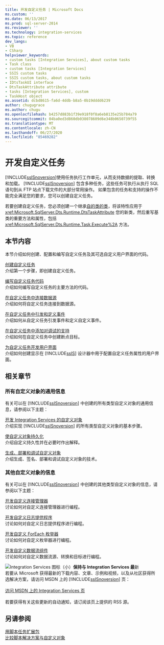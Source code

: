 ```yaml
---
title: 开发自定义任务 | Microsoft Docs
ms.custom: ''
ms.date: 06/13/2017
ms.prod: sql-server-2014
ms.reviewer: ''
ms.technology: integration-services
ms.topic: reference
dev_langs:
- VB
- CSharp
helpviewer_keywords:
- custom tasks [Integration Services], about custom tasks
- Task class
- custom tasks [Integration Services]
- SSIS custom tasks
- SSIS custom tasks, about custom tasks
- IDtsTaskUI interface
- DtsTaskAttribute attribute
- tasks [Integration Services], custom
- TaskHost object
ms.assetid: dcbd8615-fa6d-4ddb-b8a5-0b19dddd6239
author: chugugrace
ms.author: chugu
ms.openlocfilehash: b4257d883b1f39e918f0f8a6eb8135e25b784a79
ms.sourcegitcommit: 04ba0ed3d860db038078609d6e348b0650739f55
ms.translationtype: MT
ms.contentlocale: zh-CN
ms.lasthandoff: 06/27/2020
ms.locfileid: "85469282"
---
```

# <a name="developing-a-custom-task"></a>开发自定义任务
  [!INCLUDE[ssISnoversion](../../../includes/ssisnoversion-md.md)]使用任务执行工作单元，从而支持数据的提取、转换和加载。 [!INCLUDE[ssISnoversion](../../../includes/ssisnoversion-md.md)] 包含多种任务，这些任务可执行从执行 SQL 语句到从 FTP 站点下载文件的大部分常用操作。 如果包含的任务和支持的操作不能完全满足您的要求，您可以创建自定义任务。  
  
 若要创建自定义任务，您必须创建一个继承[自的类的类](/dotnet/api/microsoft.sqlserver.dts.runtime.task)，将该特性应用于 <xref:Microsoft.SqlServer.Dts.Runtime.DtsTaskAttribute> 您的新类，然后重写基类的重要方法和属性，包括 <xref:Microsoft.SqlServer.Dts.Runtime.Task.Execute%2A> 方法。  
  
## <a name="in-this-section"></a>本节内容  
 本节介绍如何创建、配置和编写自定义任务及其可选自定义用户界面的代码。  
  
 [创建自定义任务](creating-a-custom-task.md)  
 介绍第一个步骤，即创建自定义任务。  
  
 [编写自定义任务代码](coding-a-custom-task.md)  
 介绍如何编写自定义任务的主要方法的代码。  
  
 [在自定义任务中连接数据源](connecting-to-data-sources-in-a-custom-task.md)  
 介绍如何将自定义任务连接到数据源。  
  
 [在自定义任务中引发和定义事件](raising-and-defining-events-in-a-custom-task.md)  
 介绍如何从自定义任务引发事件和定义自定义事件。  
  
 [在自定义任务中添加对调试的支持](adding-support-for-debugging-in-a-custom-task.md)  
 介绍如何在自定义任务中创建断点目标。  
  
 [为自定义任务开发用户界面](developing-a-user-interface-for-a-custom-task.md)  
 介绍如何创建显示在 [!INCLUDE[ssIS](../../../includes/ssis-md.md)] 设计器中用于配置自定义任务属性的用户界面。  
  
## <a name="related-sections"></a>相关章节  
  
### <a name="information-common-to-all-custom-objects"></a>所有自定义对象的通用信息  
 有关可以在 [!INCLUDE[ssISnoversion](../../../includes/ssisnoversion-md.md)] 中创建的所有类型自定义对象的通用信息，请参阅以下主题：  
  
 [开发 Integration Services 的自定义对象](../developing-custom-objects-for-integration-services.md)  
 介绍实现 [!INCLUDE[ssISnoversion](../../../includes/ssisnoversion-md.md)] 的所有类型自定义对象的基本步骤。  
  
 [使自定义对象持久化](../persisting-custom-objects.md)  
 介绍自定义持久性并在必要时作出解释。  
  
 [生成、部署和调试自定义对象](../building-deploying-and-debugging-custom-objects.md)  
 介绍生成、签名、部署和调试自定义对象的技术。  
  
### <a name="information-about-other-custom-objects"></a>其他自定义对象的信息  
 有关可以在 [!INCLUDE[ssISnoversion](../../../includes/ssisnoversion-md.md)] 中创建的其他类型自定义对象的信息，请参阅以下主题：  
  
 [开发自定义连接管理器](../connection-manager/developing-a-custom-connection-manager.md)  
 讨论如何对自定义连接管理器进行编程。  
  
 [开发自定义日志提供程序](../log-provider/developing-a-custom-log-provider.md)  
 讨论如何对自定义日志提供程序进行编程。  
  
 [开发自定义 ForEach 枚举器](../foreach-enumerator/developing-a-custom-foreach-enumerator.md)  
 讨论如何对自定义枚举器进行编程。  
  
 [开发自定义数据流组件](../data-flow/developing-a-custom-data-flow-component.md)  
 讨论如何对自定义数据流源、转换和目标进行编程。  
  
![Integration Services 图标（小）](../../media/dts-16.gif "集成服务图标（小）")**保持与 Integration Services 最**新  <br /> 若要从 Microsoft 获得最新的下载内容、文章、示例和视频，以及从社区获得所选解决方案，请访问 MSDN 上的 [!INCLUDE[ssISnoversion](../../../includes/ssisnoversion-md.md)] 页：<br /><br /> [访问 MSDN 上的 Integration Services 页](https://go.microsoft.com/fwlink/?LinkId=136655)<br /><br /> 若要获得有关这些更新的自动通知，请订阅该页上提供的 RSS 源。  
  
## <a name="see-also"></a>另请参阅  
 [用脚本任务扩展包](../../extending-packages-scripting/task/extending-the-package-with-the-script-task.md)   
 [比较脚本解决方案与自定义对象](../../extending-packages-scripting/comparing-scripting-solutions-and-custom-objects.md)  
  
  
